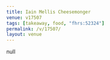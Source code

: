 ```yaml
---
title: Iain Mellis Cheesemonger
venue: v17507
tags: [takeaway, food, "fhrs:52324"]
permalink: /v/17507/
layout: venue
---
```

null